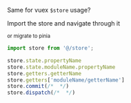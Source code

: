 Same for vuex `$store` usage?

Import the store and navigate through it

<small>
or migrate to pinia
</small>

```js
import store from '@/store';

store.state.propertyName
store.state.moduleName.propertyName
store.getters.getterName
store.getters['moduleName/getterName']
store.commit(/*  */)
store.dispatch(/*  */)
```


<aside class="notes">
</aside>
